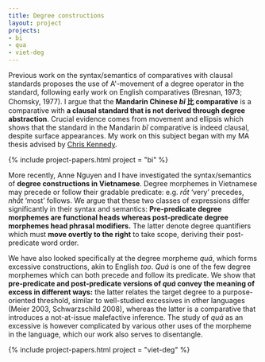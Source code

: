 ```yaml
---
title: Degree constructions
layout: project
projects:
- bi
- qua
- viet-deg
---
```


Previous work on the syntax/semantics of comparatives with clausal standards proposes the use of A'-movement of a degree operator in the standard, following early work on English comparatives (Bresnan, 1973; Chomsky, 1977). I argue that the **Mandarin Chinese *bǐ* 比 comparative** is a comparative with **a clausal standard that is not derived through degree abstraction**. Crucial evidence comes from movement and ellipsis which shows that the standard in the Mandarin *bǐ* comparative is indeed clausal, despite surface appearances. My work on this subject began with my MA thesis advised by [Chris Kennedy](https://semantics.uchicago.edu/kennedy/).

{% include project-papers.html project = "bi" %}

More recently, Anne Nguyen and I have investigated the syntax/semantics of **degree constructions in Vietnamese**. Degree morphemes in Vietnamese may precede or follow their gradable predicate: e.g. *rất* ‘very’ precedes, *nhất* ‘most’ follows. We argue that these two classes of expressions differ significantly in their syntax and semantics: **Pre-predicate degree morphemes are functional heads whereas post-predicate degree morphemes head phrasal modifiers.** The latter denote degree quantifiers which must **move overtly to the right** to take scope, deriving their post-predicate word order.

We have also looked specifically at the degree morpheme *quá*, which forms excessive constructions, akin to English *too*. *Quá* is one of the few degree morphemes which can both precede and follow its predicate. We show that **pre-predicate and post-predicate versions of *quá* convey the meaning of excess in different ways:** the latter relates the target degree to a purpose-oriented threshold, similar to well-studied excessives in other languages (Meier 2003, Schwarzschild 2008), whereas the latter is a comparative that introduces a not-at-issue malefactive inference. The study of *quá* as an excessive is however complicated by various other uses of the morpheme in the language, which our work also serves to disentangle.

{% include project-papers.html project = "viet-deg" %}

